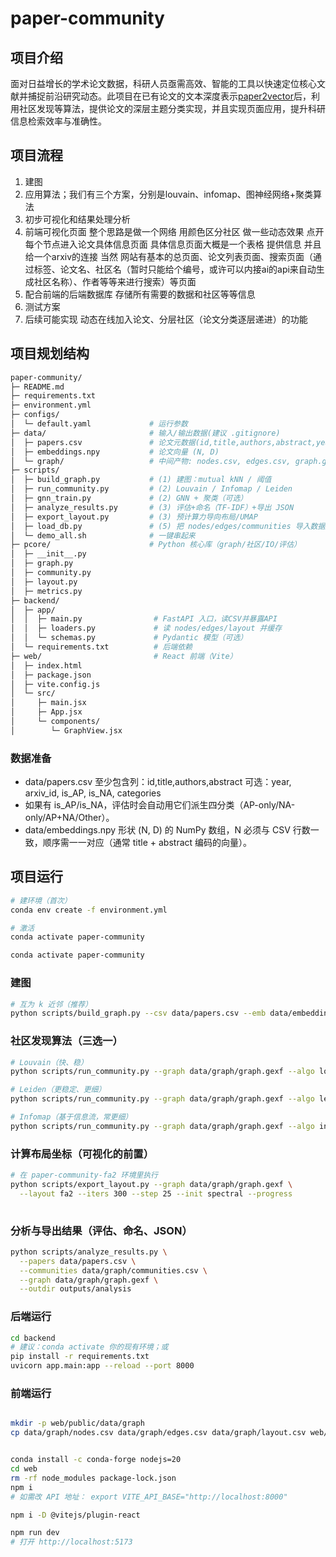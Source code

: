 # paper-community

## 项目介绍

面对日益增长的学术论文数据，科研人员亟需高效、智能的工具以快速定位核心文献并捕捉前沿研究动态。此项目在已有论文的文本深度表示[paper2vector](https://github.com/Gimmnm/paper2vector)后，利用社区发现等算法，提供论文的深层主题分类实现，并且实现页面应用，提升科研信息检索效率与准确性。

## 项目流程

1. 建图
2. 应用算法；我们有三个方案，分别是louvain、infomap、图神经网络+聚类算法
3. 初步可视化和结果处理分析
4. 前端可视化页面 整个思路是做一个网络 用颜色区分社区 做一些动态效果 点开每个节点进入论文具体信息页面 具体信息页面大概是一个表格 提供信息 并且给一个arxiv的连接 当然 网站有基本的总页面、论文列表页面、搜索页面（通过标签、论文名、社区名（暂时只能给个编号，或许可以内接ai的api来自动生成社区名称）、作者等等来进行搜索）等页面
5. 配合前端的后端数据库 存储所有需要的数据和社区等等信息
6. 测试方案
7. 后续可能实现 动态在线加入论文、分层社区（论文分类逐层递进）的功能

## 项目规划结构

```bash
paper-community/
├─ README.md
├─ requirements.txt
├─ environment.yml
├─ configs/
│  └─ default.yaml             # 运行参数
├─ data/                       # 输入/输出数据(建议 .gitignore)
│  ├─ papers.csv               # 论文元数据(id,title,authors,abstract,year,arxiv_id,categories,...)
│  ├─ embeddings.npy           # 论文向量 (N, D)
│  └─ graph/                   # 中间产物: nodes.csv, edges.csv, graph.gexf, graph.json
├─ scripts/
│  ├─ build_graph.py           # (1) 建图：mutual kNN / 阈值
│  ├─ run_community.py         # (2) Louvain / Infomap / Leiden
│  ├─ gnn_train.py             # (2) GNN + 聚类（可选）
│  ├─ analyze_results.py       # (3) 评估+命名（TF-IDF）+导出 JSON
│  ├─ export_layout.py         # (3) 预计算力导向布局/UMAP
│  ├─ load_db.py               # (5) 把 nodes/edges/communities 导入数据库
│  └─ demo_all.sh              # 一键串起来
├─ pcore/                      # Python 核心库（graph/社区/IO/评估）
│  ├─ __init__.py
│  ├─ graph.py
│  ├─ community.py
│  ├─ layout.py
│  ├─ metrics.py
├─ backend/
│  ├─ app/
│  │  ├─ main.py                # FastAPI 入口，读CSV并暴露API
│  │  ├─ loaders.py             # 读 nodes/edges/layout 并缓存
│  │  └─ schemas.py             # Pydantic 模型（可选）
│  └─ requirements.txt          # 后端依赖
├─ web/                         # React 前端（Vite）
│  ├─ index.html
│  ├─ package.json
│  ├─ vite.config.js
│  └─ src/
│     ├─ main.jsx
│     ├─ App.jsx
│     └─ components/
│        └─ GraphView.jsx 
```

### 数据准备

- data/papers.csv
至少包含列：id,title,authors,abstract
可选：year, arxiv_id, is_AP, is_NA, categories
- 如果有 is_AP/is_NA，评估时会自动用它们派生四分类（AP-only/NA-only/AP+NA/Other）。
- data/embeddings.npy
形状 (N, D) 的 NumPy 数组，N 必须与 CSV 行数一致，顺序需一一对应（通常 title + abstract 编码的向量）。

## 项目运行

```bash
# 建环境（首次）
conda env create -f environment.yml

# 激活
conda activate paper-community

conda activate paper-community
```

### 建图

```bash
# 互为 k 近邻（推荐）
python scripts/build_graph.py --csv data/papers.csv --emb data/embeddings.npy --mode mutual-knn --k 10 --tau 0.30 --outdir data/graph
```

### 社区发现算法（三选一）

```bash
# Louvain（快、稳）
python scripts/run_community.py --graph data/graph/graph.gexf --algo louvain --resolution 2.0

# Leiden（更稳定、更细）
python scripts/run_community.py --graph data/graph/graph.gexf --algo leiden  --resolution 2.0cd backend

# Infomap（基于信息流，常更细）
python scripts/run_community.py --graph data/graph/graph.gexf --algo infomap
```

### 计算布局坐标（可视化的前置）

```bash
# 在 paper-community-fa2 环境里执行
python scripts/export_layout.py --graph data/graph/graph.gexf \
  --layout fa2 --iters 300 --step 25 --init spectral --progress
  
```

### 分析与导出结果（评估、命名、JSON）

```bash
python scripts/analyze_results.py \
  --papers data/papers.csv \
  --communities data/graph/communities.csv \
  --graph data/graph/graph.gexf \
  --outdir outputs/analysis

```

### 后端运行

```bash
cd backend
# 建议：conda activate 你的现有环境；或
pip install -r requirements.txt
uvicorn app.main:app --reload --port 8000
```

### 前端运行

```bash

mkdir -p web/public/data/graph
cp data/graph/nodes.csv data/graph/edges.csv data/graph/layout.csv web/public/data/graph/


conda install -c conda-forge nodejs=20
cd web
rm -rf node_modules package-lock.json
npm i
# 如需改 API 地址： export VITE_API_BASE="http://localhost:8000"

npm i -D @vitejs/plugin-react

npm run dev
# 打开 http://localhost:5173
```
